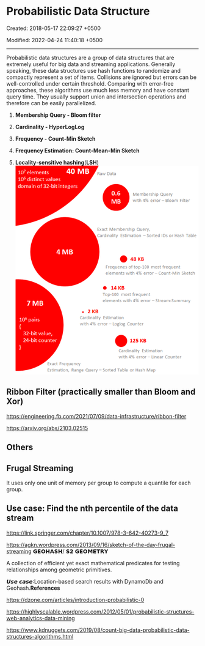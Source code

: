 # Probabilistic Data Structure

Created: 2018-05-17 22:09:27 +0500

Modified: 2022-04-24 11:40:18 +0500

---

Probabilistic data structures are a group of data structures that are extremely useful for big data and streaming applications. Generally speaking, these data structures use hash functions to randomize and compactly represent a set of items. Collisions are ignored but errors can be well-controlled under certain threshold. Comparing with error-free approaches, these algorithms use much less memory and have constant query time. They usually support union and intersection operations and therefore can be easily parallelized.

1. **Membership Query - Bloom filter**

2. **Cardinality - HyperLogLog**

3. **Frequency - Count-Min Sketch**

4. **Frequency Estimation: Count-Mean-Min Sketch**

5. **Locality-sensitive hashing**(**LSH**)
![image](media/Probabilistic-Data-Structure-image1.png)

## Ribbon Filter (practically smaller than Bloom and Xor)

<https://engineering.fb.com/2021/07/09/data-infrastructure/ribbon-filter>

<https://arxiv.org/abs/2103.02515>

## Others

## Frugal Streaming

It uses only one unit of memory per group to compute a quantile for each group.

## Use case: Find the nth percentile of the data stream

<https://link.springer.com/chapter/10.1007/978-3-642-40273-9_7>

<https://agkn.wordpress.com/2013/09/16/sketch-of-the-day-frugal-streaming>
𝗚𝗘𝗢𝗛𝗔𝗦𝗛/ 𝗦𝟮 𝗚𝗘𝗢𝗠𝗘𝗧𝗥𝗬

A collection of efficient yet exact mathematical predicates for testing relationships among geometric primitives.

𝙐𝙨𝙚 𝙘𝙖𝙨𝙚:Location-based search results with DynamoDb and Geohash.**References**

<https://dzone.com/articles/introduction-probabilistic-0>

<https://highlyscalable.wordpress.com/2012/05/01/probabilistic-structures-web-analytics-data-mining>

<https://www.kdnuggets.com/2019/08/count-big-data-probabilistic-data-structures-algorithms.html>

